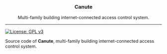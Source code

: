 <p align="center">
  <h3 align="center">Canute</h3>
  <p align="center">Multi-family building internet-connected access control system.</p>
</p>

---

[![License: GPL v3](https://img.shields.io/badge/License-GPLv3-blue.svg)](https://www.gnu.org/licenses/gpl-3.0)

Source code of **Canute**, multi-family building internet-connected access control system.

